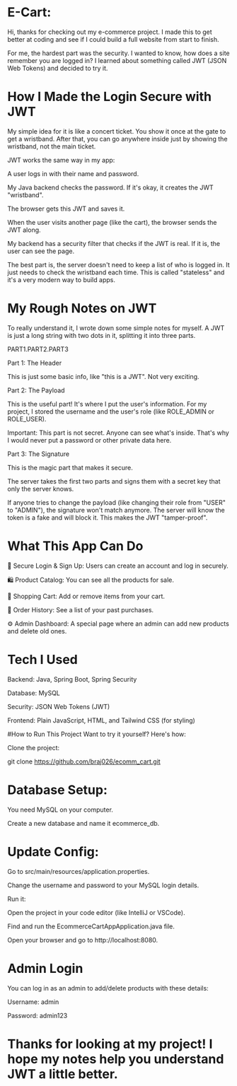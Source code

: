 # E-Cart: 
Hi, thanks for checking out my e-commerce project. I made this to get better at coding and see if I could build a full website from start to finish.

For me, the hardest part was the security. I wanted to know, how does a site remember you are logged in? I learned about something called JWT (JSON Web Tokens) and decided to try it.

# How I Made the Login Secure with JWT
My simple idea for it is like a concert ticket. You show it once at the gate to get a wristband. After that, you can go anywhere inside just by showing the wristband, not the main ticket.

JWT works the same way in my app:

A user logs in with their name and password.

My Java backend checks the password. If it's okay, it creates the JWT "wristband".

The browser gets this JWT and saves it.

When the user visits another page (like the cart), the browser sends the JWT along.

My backend has a security filter that checks if the JWT is real. If it is, the user can see the page.

The best part is, the server doesn't need to keep a list of who is logged in. It just needs to check the wristband each time. This is called "stateless" and it's a very modern way to build apps.

# My Rough Notes on JWT
To really understand it, I wrote down some simple notes for myself. A JWT is just a long string with two dots in it, splitting it into three parts.

PART1.PART2.PART3

Part 1: The Header

This is just some basic info, like "this is a JWT". Not very exciting.

Part 2: The Payload

This is the useful part! It's where I put the user's information. For my project, I stored the username and the user's role (like ROLE_ADMIN or ROLE_USER).

Important: This part is not secret. Anyone can see what's inside. That's why I would never put a password or other private data here.

Part 3: The Signature

This is the magic part that makes it secure.

The server takes the first two parts and signs them with a secret key that only the server knows.

If anyone tries to change the payload (like changing their role from "USER" to "ADMIN"), the signature won't match anymore. The server will know the token is a fake and will block it. This makes the JWT "tamper-proof".

# What This App Can Do
🔐 Secure Login & Sign Up: Users can create an account and log in securely.

🛍️ Product Catalog: You can see all the products for sale.

🛒 Shopping Cart: Add or remove items from your cart.

📜 Order History: See a list of your past purchases.

⚙️ Admin Dashboard: A special page where an admin can add new products and delete old ones.

# Tech I Used
Backend: Java, Spring Boot, Spring Security

Database: MySQL

Security: JSON Web Tokens (JWT)

Frontend: Plain JavaScript, HTML, and Tailwind CSS (for styling)

#How to Run This Project
Want to try it yourself? Here's how:

Clone the project:

git clone https://github.com/braj026/ecomm_cart.git

# Database Setup:

You need MySQL on your computer.

Create a new database and name it ecommerce_db.

# Update Config:

Go to src/main/resources/application.properties.

Change the username and password to your MySQL login details.

Run it:

Open the project in your code editor (like IntelliJ or VSCode).

Find and run the EcommerceCartAppApplication.java file.

Open your browser and go to http://localhost:8080.

# Admin Login
You can log in as an admin to add/delete products with these details:

Username: admin

Password: admin123

# Thanks for looking at my project! I hope my notes help you understand JWT a little better.
